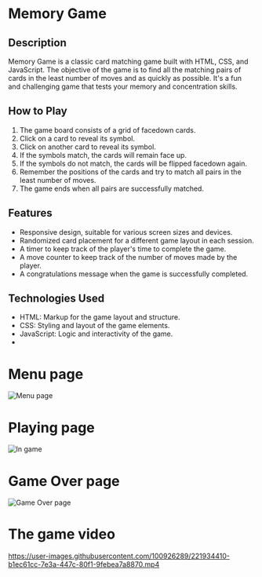 # Memory Game

## Description

Memory Game is a classic card matching game built with HTML, CSS, and JavaScript. 
The objective of the game is to find all the matching pairs of cards in the least number of moves and as quickly as possible. It's a fun and challenging game that tests your memory and concentration skills.

## How to Play

1. The game board consists of a grid of facedown cards.
2. Click on a card to reveal its symbol.
3. Click on another card to reveal its symbol.
4. If the symbols match, the cards will remain face up.
5. If the symbols do not match, the cards will be flipped facedown again.
6. Remember the positions of the cards and try to match all pairs in the least number of moves.
7. The game ends when all pairs are successfully matched.

## Features

- Responsive design, suitable for various screen sizes and devices.
- Randomized card placement for a different game layout in each session.
- A timer to keep track of the player's time to complete the game.
- A move counter to keep track of the number of moves made by the player.
- A congratulations message when the game is successfully completed.

## Technologies Used

- HTML: Markup for the game layout and structure.
- CSS: Styling and layout of the game elements.
- JavaScript: Logic and interactivity of the game.
- 
# Menu page

![Menu page](https://user-images.githubusercontent.com/100926289/221930574-a99ef7a1-1966-4e01-9472-47bf7af5f3aa.png)

# Playing page
![In game](https://user-images.githubusercontent.com/100926289/221930787-792e5404-9c4a-46b2-ba3a-6cbd3c9feb7d.png)

# Game Over page
![Game Over page](https://user-images.githubusercontent.com/100926289/221931155-95db272b-8607-483f-b10d-4b8a39401125.png)

# The game video
https://user-images.githubusercontent.com/100926289/221934410-b1ec61cc-7e3a-447c-80f1-9febea7a8870.mp4

